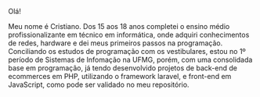 Olá!

Meu nome é Cristiano.
Dos 15 aos 18 anos completei o ensino médio profissionalizante em técnico em informática, onde adquiri conhecimentos de redes, hardware e dei meus primeiros passos na programação. Conciliando os estudos de programação com os vestibulares, estou no 1º período de Sistemas de Infomação na UFMG, porém, com uma consolidada base em programação, já tendo desenvolvido projetos de back-end de ecommerces em PHP, utilizando o framework laravel, e front-end em JavaScript, como pode ser validado no meu repositório. 
